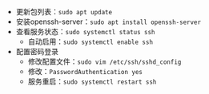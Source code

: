 - 更新包列表：`sudo apt update`
- 安装openssh-server：`sudo apt install openssh-server`
- 查看服务状态：`sudo systemctl status ssh`
	- 自动启用：`sudo systemctl enable ssh`
- 配置密码登录
	- 修改配置文件：`sudo vim /etc/ssh/sshd_config`
	- 修改：`PasswordAuthentication yes`
	- 服务重启：`sudo systemctl restart ssh`